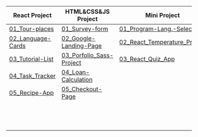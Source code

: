 | React Project | HTML&CSS&JS Project | Mini Project | Django Project | Full Stack Projects |
| --- | --- | --- | --- | --- |
| [01_Tour-places](https://github.com/muhammedvuslat/Projects/tree/master/1_React%20Project/01_Tour-Places/tour-places) | [01_Survey-form](https://github.com/muhammedvuslat/Projects/tree/master/2_HTML%26CSS%26JS%20Project/01_Survey-form) | [01_Program-Lang.-Selec.](https://github.com/muhammedvuslat/Projects/tree/master/3_Mini%20Projects/01_Program%20Lang.%20Lister) | [01_Todo-App-Back-End](https://github.com/muhammedvuslat/Projects/tree/master/4_Django%20Projects/01_Todo-App) | [01_Blog_project](https://github.com/muhammedvuslat/Projects/tree/master/5_Full%20Stack%20Projects/01_blog_project) |
| [02_Language-Cards](https://github.com/muhammedvuslat/Projects/tree/master/1_React%20Project/02_Language-Cards/language_cards) | [02_Google-Landing-Page](https://github.com/muhammedvuslat/Projects/tree/master/2_HTML%26CSS%26JS%20Project/02_Google-Landing-Page) | [02_React_Temperature_Project](https://github.com/muhammedvuslat/Projects/tree/master/3_Mini%20Projects/02_React_Temperature_Project/temperature_control) | [02_Blog-App-Back-End](https://github.com/muhammedvuslat/Projects/tree/master/4_Django%20Projects/02_Blog-App) | [02_News_project](https://github.com/muhammedvuslat/Projects/tree/master/5_Full%20Stack%20Projects/02_news_project) |
| [03_Tutorial-List](https://github.com/muhammedvuslat/Projects/tree/master/1_React%20Project/03_Tutorial-List/tutorial-list-app) | [03_Porfolio_Sass-Project](https://github.com/muhammedvuslat/Projects/tree/master/2_HTML%26CSS%26JS%20Project/03_Sass-Project) | [03_React_Quiz_App](https://github.com/muhammedvuslat/Projects/tree/master/3_Mini%20Projects/03_React_Quiz_App/react_quiz_app) | [03_Flight_App](https://github.com/muhammedvuslat/Projects/tree/master/4_Django%20Projects/03-00_Flight_App) | [03_E_Commerce](https://github.com/muhammedvuslat/Projects/tree/master/5_Full%20Stack%20Projects/03_e_commerce) |
| [04_Task_Tracker](https://github.com/muhammedvuslat/Projects/tree/master/1_React%20Project/04_Task_Tracker/task_tracker) | [04_Loan-Calculation](https://github.com/muhammedvuslat/Projects/tree/master/2_HTML%26CSS%26JS%20Project/04_Loan-Calculation) |  | [04_Personal_App](https://github.com/muhammedvuslat/Projects/tree/master/4_Django%20Projects/04_Personal_App)||
| [05_Recipe-App](https://github.com/muhammedvuslat/Projects/tree/master/1_React%20Project/05_Recipe-App) | [05_Checkout-Page](https://github.com/muhammedvuslat/Projects/tree/master/2_HTML%26CSS%26JS%20Project/05_Checkout-Page) |  | [05_Rent_a_Car_App_Project](https://github.com/muhammedvuslat/Projects/tree/master/4_Django%20Projects/05_Rent_a_Car_App_Project)||
|  | |  | [06_Stock_App_Project](https://github.com/muhammedvuslat/Projects/tree/master/4_Django%20Projects/06_Stock_App_Project)||
|  | |  | [07_Todo_App_DJ_Template](https://github.com/muhammedvuslat/Projects/tree/master/4_Django%20Projects/07_Todo_App_DJ_Template)||
|  | |  | [	08_Pizza_App](https://github.com/muhammedvuslat/Projects/tree/master/4_Django%20Projects/08_Pizza_App)||
